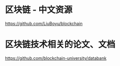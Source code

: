 # 区块链 - 中文资源
https://github.com/LiuBoyu/blockchain
# 区块链技术相关的论文、文档
https://github.com/blockchain-university/databank